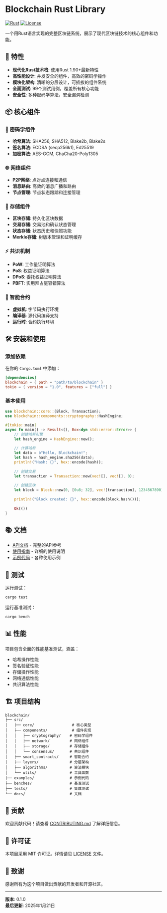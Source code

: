 # Blockchain Rust Library

[![Rust](https://img.shields.io/badge/rust-1.90+-orange.svg)](https://www.rust-lang.org/)
[![License](https://img.shields.io/badge/license-MIT-blue.svg)](LICENSE)

一个用Rust语言实现的完整区块链系统，展示了现代区块链技术的核心组件和功能。

## 🚀 特性

- **现代化Rust技术栈**: 使用Rust 1.90+最新特性
- **高性能设计**: 并发安全的组件，高效的密码学操作
- **模块化架构**: 清晰的分层设计，可插拔的组件系统
- **全面测试**: 99个测试用例，覆盖所有核心功能
- **安全性**: 多种密码学算法，安全漏洞检测

## 📦 核心组件

### 🔐 密码学组件

- **哈希算法**: SHA256, SHA512, Blake2b, Blake2s
- **签名算法**: ECDSA (secp256k1), Ed25519
- **加密算法**: AES-GCM, ChaCha20-Poly1305

### 🌐 网络组件

- **P2P网络**: 点对点连接和通信
- **消息路由**: 高效的消息广播和路由
- **节点管理**: 节点状态跟踪和连接管理

### 💾 存储组件

- **区块存储**: 持久化区块数据
- **交易存储**: 交易池和确认状态管理
- **状态存储**: 状态历史和快照功能
- **Merkle存储**: 树版本管理和证明缓存

### ⚡ 共识机制

- **PoW**: 工作量证明算法
- **PoS**: 权益证明算法
- **DPoS**: 委托权益证明算法
- **PBFT**: 实用拜占庭容错算法

### 🤖 智能合约

- **虚拟机**: 字节码执行环境
- **编译器**: 源代码编译支持
- **运行时**: 合约执行环境

## 🛠️ 安装和使用

### 添加依赖

在你的 `Cargo.toml` 中添加：

```toml
[dependencies]
blockchain = { path = "path/to/blockchain" }
tokio = { version = "1.0", features = ["full"] }
```

### 基本使用

```rust
use blockchain::core::{Block, Transaction};
use blockchain::components::cryptography::HashEngine;

#[tokio::main]
async fn main() -> Result<(), Box<dyn std::error::Error>> {
    // 创建哈希引擎
    let hash_engine = HashEngine::new();
    
    // 计算哈希
    let data = b"Hello, Blockchain!";
    let hash = hash_engine.sha256(data);
    println!("Hash: {}", hex::encode(hash));
    
    // 创建交易
    let transaction = Transaction::new(vec![], vec![], 0);
    
    // 创建区块
    let block = Block::new(0, [0u8; 32], vec![transaction], 1234567890);
    
    println!("Block created: {}", hex::encode(block.hash()));
    
    Ok(())
}
```

## 📚 文档

- [API文档](docs/API.md) - 完整的API参考
- [使用指南](docs/USAGE.md) - 详细的使用说明
- [示例代码](examples/) - 各种使用示例

## 🧪 测试

运行测试：

```bash
cargo test
```

运行基准测试：

```bash
cargo bench
```

## 📊 性能

项目包含全面的性能基准测试，涵盖：

- 哈希操作性能
- 签名验证性能
- 存储操作性能
- 网络通信性能
- 共识算法性能

## 🏗️ 项目结构

```text
blockchain/
├── src/
│   ├── core/                 # 核心类型
│   ├── components/           # 组件实现
│   │   ├── cryptography/    # 密码学组件
│   │   ├── network/         # 网络组件
│   │   ├── storage/         # 存储组件
│   │   └── consensus/       # 共识组件
│   ├── smart_contracts/     # 智能合约
│   ├── layers/              # 分层架构
│   ├── algorithms/          # 算法模块
│   └── utils/               # 工具函数
├── examples/                # 示例代码
├── benches/                 # 基准测试
├── tests/                   # 集成测试
└── docs/                    # 文档
```

## 🤝 贡献

欢迎贡献代码！请查看 [CONTRIBUTING.md](CONTRIBUTING.md) 了解详细信息。

## 📄 许可证

本项目采用 MIT 许可证。详情请见 [LICENSE](LICENSE) 文件。

## 🙏 致谢

感谢所有为这个项目做出贡献的开发者和开源社区。

---

**版本**: 0.1.0  
**最后更新**: 2025年1月21日
